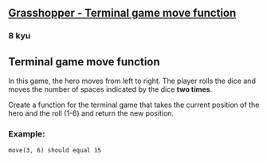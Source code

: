 <h2><a href=https://www.codewars.com/kata/563a631f7cbbc236cf0000c2/train/javascript target="_blank">Grasshopper - Terminal game move function</a></h2><h3>8 kyu</h3><h2 id="terminal-game-move-function">Terminal game move function</h2><p>In this game, the hero moves from left to right. The player rolls the dice and moves the number of spaces indicated by the dice <strong>two times</strong>.</p><p>Create a function for the terminal game that takes the current position of the hero and the roll (1-6) and return the new position.</p><h3 id="example">Example:</h3><pre><code class="language-python"><span class="cm-variable">move</span>(<span class="cm-number">3</span>, <span class="cm-number">6</span>) <span class="cm-variable">should</span> <span class="cm-variable">equal</span> <span class="cm-number">15</span></code></pre>